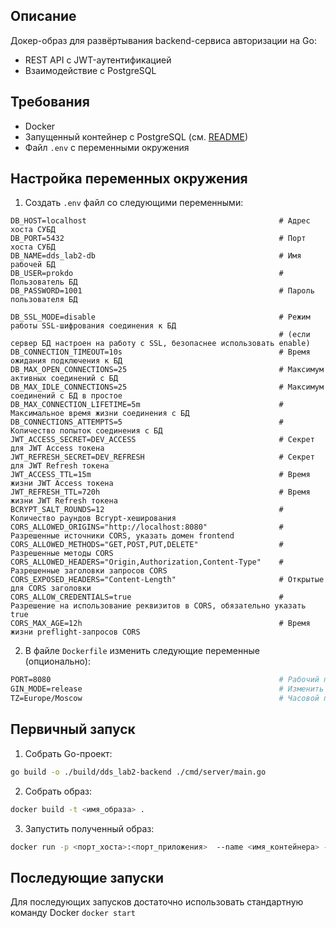 ## Описание
Докер-образ для развёртывания backend-сервиса авторизации на Go:
- REST API с JWT-аутентификацией
- Взаимодействие с PostgreSQL

## Требования
- Docker
- Запущенный контейнер с PostgreSQL (см. [README](../db/README.md))
- Файл `.env` с переменными окружения

## Настройка переменных окружения
1. Создать `.env` файл со следующими переменными:
```env
DB_HOST=localhost                                           # Адрес хоста СУБД
DB_PORT=5432                                                # Порт хоста СУБД
DB_NAME=dds_lab2-db                                         # Имя рабочей БД
DB_USER=prokdo                                              # Пользователь БД
DB_PASSWORD=1001                                            # Пароль пользователя БД

DB_SSL_MODE=disable                                         # Режим работы SSL-шифрования соединения к БД
                                                            # (если сервер БД настроен на работу с SSL, безопаснее использовать enable)
DB_CONNECTION_TIMEOUT=10s                                   # Время ожидания подключения к БД
DB_MAX_OPEN_CONNECTIONS=25                                  # Максимум активных соединений с БД
DB_MAX_IDLE_CONNECTIONS=25                                  # Максимум соединений с БД в простое
DB_MAX_CONNECTION_LIFETIME=5m                               # Максимальное время жизни соединения с БД
DB_CONNECTIONS_ATTEMPTS=5                                   # Количество попыток соединения с БД
JWT_ACCESS_SECRET=DEV_ACCESS                                # Секрет для JWT Access токена
JWT_REFRESH_SECRET=DEV_REFRESH                              # Секрет для JWT Refresh токена
JWT_ACCESS_TTL=15m                                          # Время жизни JWT Access токена
JWT_REFRESH_TTL=720h                                        # Время жизни JWT Refresh токена
BCRYPT_SALT_ROUNDS=12                                       # Количество раундов Bcrypt-хеширования
CORS_ALLOWED_ORIGINS="http://localhost:8080"                # Разрешенные источники CORS, указать домен frontend
CORS_ALLOWED_METHODS="GET,POST,PUT,DELETE"                  # Разрешенные методы CORS
CORS_ALLOWED_HEADERS="Origin,Authorization,Content-Type"    # Разрешенные заголовки запросов CORS
CORS_EXPOSED_HEADERS="Content-Length"                       # Открытые для CORS заголовки
CORS_ALLOW_CREDENTIALS=true                                 # Разрешение на использование реквизитов в CORS, обязательно указать true
CORS_MAX_AGE=12h                                            # Время жизни preflight-запросов CORS
```
2. В файле `Doсkerfile` изменить следующие переменные (опционально):
```Dockerfile
PORT=8080                                                   # Рабочий порт сервиса
GIN_MODE=release                                            # Изменить на debug, если планируется разработка
TZ=Europe/Moscow                                            # Часовой пояс системы-контейнера
```

## Первичный запуск
1. Собрать Go-проект:
```bash
go build -o ./build/dds_lab2-backend ./cmd/server/main.go
```

2. Собрать образ:
```bash
docker build -t <имя_образа> .
```
3. Запустить полученный образ:
```bash
docker run -p <порт_хоста>:<порт_приложения>  --name <имя_контейнера> --env-file <путь_до_файла_.env> <имя_образа>
```

## Последующие запуски
Для последующих запусков достаточно использовать стандартную команду Docker `docker start`